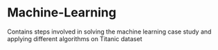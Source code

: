 # Machine-Learning
Contains steps involved in solving the machine learning case study and applying different algorithms on Titanic dataset
